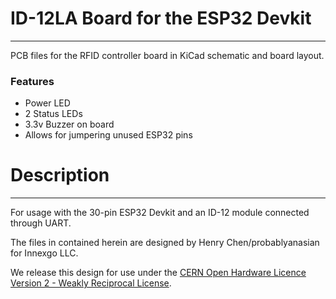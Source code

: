 # ID-12LA Board for the ESP32 Devkit
---
PCB files for the RFID controller board in KiCad schematic and board layout.

### Features
- Power LED
- 2 Status LEDs
- 3.3v Buzzer on board 
- Allows for jumpering unused ESP32 pins

# Description
---
For usage with the 30-pin ESP32 Devkit and an ID-12 module connected through UART.

The files in contained herein are designed by Henry Chen/probablyanasian for Innexgo LLC. 

We release this design for use under the [CERN Open Hardware Licence Version 2 - Weakly Reciprocal License](/LICENSE_CERN_OHL_W_2-0.txt).


